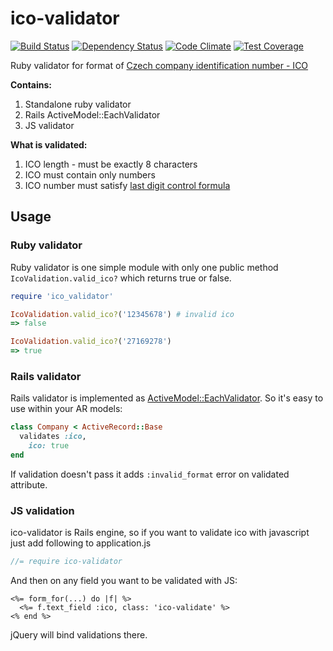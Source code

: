 ico-validator
=============

[![Build Status](https://travis-ci.org/ucetnictvi-on-line/ico-validator.svg?branch=master)](https://travis-ci.org/ucetnictvi-on-line/ico-validator) 
[![Dependency Status](https://gemnasium.com/ucetnictvi-on-line/ico-validator.svg)](https://gemnasium.com/ucetnictvi-on-line/ico-validator)
[![Code Climate](https://codeclimate.com/github/ucetnictvi-on-line/ico-validator/badges/gpa.svg)](https://codeclimate.com/github/ucetnictvi-on-line/ico-validator) 
[![Test Coverage](https://codeclimate.com/github/ucetnictvi-on-line/ico-validator/badges/coverage.svg)](https://codeclimate.com/github/ucetnictvi-on-line/ico-validator)



Ruby validator for format of [Czech company identification number - ICO](http://cs.wikipedia.org/wiki/Identifika%C4%8Dn%C3%AD_%C4%8D%C3%ADslo_osoby)

**Contains:**

1. Standalone ruby validator
2. Rails ActiveModel::EachValidator
3. JS validator

**What is validated:**

1. ICO length - must be exactly 8 characters
2. ICO must contain only numbers
3. ICO number must satisfy [last digit control formula ](http://www.cssz.cz/cz/e-podani/pro-vyvojare/definice-druhu-e-podani/p-o/logicke-testy-datove-vety.htm)

## Usage
### Ruby validator
Ruby validator is one simple module with only one public method `IcoValidation.valid_ico?` which returns true or false.

```ruby
require 'ico_validator'

IcoValidation.valid_ico?('12345678') # invalid ico
=> false

IcoValidation.valid_ico?('27169278')
=> true

```

### Rails validator
Rails validator is implemented as [ActiveModel::EachValidator](http://api.rubyonrails.org/classes/ActiveModel/Validator.html). So it's easy to use within your AR models:

```ruby
class Company < ActiveRecord::Base
  validates :ico,
    ico: true
end
```
If validation doesn't pass it adds `:invalid_format` error on validated attribute.

### JS validation
ico-validator is Rails engine, so if you want to validate ico with javascript just add following to application.js
```js
//= require ico-validator
```

And then on any field you want to be validated with JS:
```erb
<%= form_for(...) do |f| %>
  <%= f.text_field :ico, class: 'ico-validate' %>
<% end %>
```
jQuery will bind validations there.

